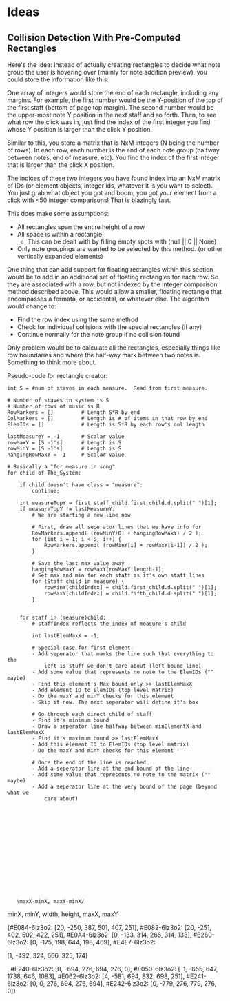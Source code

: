 # Ideas


## Collision Detection With Pre-Computed Rectangles

Here's the idea: Instead of actually creating rectangles to decide what note group the user is hovering over (mainly for note addition preview), you could store the information like this:

One array of integers would store the end of each rectangle, including any margins.  For example, the first number would be the Y-position of the top of the first staff (bottom of page top margin).  The second number would be the upper-most note Y position in the next staff and so forth.  Then, to see what row the click was in, just find the index of the first integer you find whose Y position is larger than the click Y position.

Similar to this, you store a matrix that is NxM integers (N being the number of rows).  In each row, each number is the end of each note group (halfway between notes, end of measure, etc).  You find the index of the first integer that is larger than the click X position.

The indices of these two integers you have found index into an NxM matrix of IDs (or element objects, integer ids, whatever it is you want to select).  You just grab what object you got and boom, you got your element from a click with <50 integer comparisons! That is blazingly fast.

This does make some assumptions:
- All rectangles span the entire height of a row
- All space is within a rectangle
	- This can be dealt with by filling empty spots with (null || 0 || None)
- Only note groupings are wanted to be selected by this method. (or other vertically expanded elements)

One thing that can add support for floating rectangles within this section would be to add in an additional set of floating rectangles for each row.  So they are associated with a row, but not indexed by the integer comparison method described above. This would allow a smaller, floating rectangle that encompasses a fermata, or accidental, or whatever else.  The algorithm would change to:
- Find the row index using the same method
- Check for individual collisions with the special rectangles (if any)
- Continue normally for the note group if no collision found

Only problem would be to calculate all the rectangles, especially things like row boundaries and where the half-way mark between two notes is.  Something to think more about.

Pseudo-code for rectangle creator:
	
	int S = #num of staves in each measure.  Read from first measure.
	
	# Number of staves in system is S
	# Number of rows of music is R
	RowMarkers = []			# Length S*R by end
	ColMarkers = []			# Length is # of items in that row by end
	ElemIDs = []			# Length is S*R by each row's col length
	
	lastMeasureY = -1		# Scalar value
	rowMaxY = [S -1's]		# Length is S
	rowMinY = [S -1's]		# Length is S
	hangingRowMaxY = -1		# Scalar value
	
	# Basically a "for measure in song"
	for child of The_System:
	
		if child doesn't have class = "measure":
			continue;
			
		int measureTopY = first_staff_child.first_child.d.split(" ")[1];
		if measureTopY != lastMeasureY:
			# We are starting a new line now
			
			# First, draw all seperator lines that we have info for
			RowMarkers.append( (rowMinY[0] + hangingRowMaxY) / 2 );
			for (int i = 1; i < S; i++) {
				RowMarkers.append( (rowMinY[i] + rowMaxY[i-1]) / 2 );
			}
			
			# Save the last max value away
			hangingRowMaxY = rowMaxY[rowMaxY.length-1];
			# Set max and min for each staff as it's own staff lines
			for (Staff child in measure) {
				rowMinY[childIndex] = child.first_child.d.split(" ")[1];
				rowMaxY[childIndex] = child.fifth_child.d.split(" ")[1];
			}
		
		
		for staff in (measure)child:
			# staffIndex reflects the index of measure's child
			
			int lastElemMaxX = -1;
			
			# Special case for first element:
			- Add seperator that marks the line such that everything to the
				left is stuff we don't care about (left bound line)
			- Add some value that represents no note to the ElemIDs ("" maybe)
			- Find this element's Max bound only >> lastElemMaxX
			- Add element ID to ElemIDs (top level matrix)
			- Do the maxY and minY checks for this element
			- Skip it now. The next seperator will define it's box
			
			# Go through each direct child of staff
			- Find it's minimum bound
			- Draw a seperator line halfway between minElementX and lastElemMaxX
			- Find it's maximum bound >> lastElemMaxX
			- Add this element ID to ElemIDs (top level matrix)
			- Do the maxY and minY checks for this element
			
			# Once the end of the line is reached
			- Add a seperator line at the end bound of the line
			- Add some value that represents no note to the matrix ("" maybe)
			- Add a seperator line at the very bound of the page (beyond what we
				care about)
			
			
				
	












	   \maxX-minX, maxY-minX/
minX, minY, width, height, maxX, maxY

{#E084-6lz3o2: [20, -250, 387, 501, 407, 251], #E082-6lz3o2: [20, -251, 402, 502, 422, 251], #E0A4-6lz3o2: [0, -133, 314, 266, 314, 133], #E260-6lz3o2: [0, -175, 198, 644, 198, 469], #E4E7-6lz3o2: 


[1, -492, 324, 666, 325, 174]




, #E240-6lz3o2: [0, -694, 276, 694, 276, 0], #E050-6lz3o2: [-1, -655, 647, 1738, 646, 1083], #E062-6lz3o2: [4, -581, 694, 832, 698, 251], #E241-6lz3o2: [0, 0, 276, 694, 276, 694], #E242-6lz3o2: [0, -779, 276, 779, 276, 0]}
